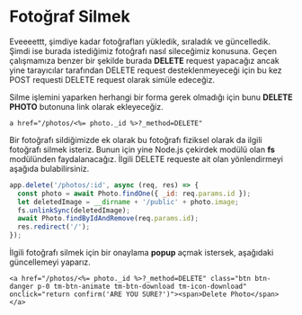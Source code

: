 Fotoğraf Silmek
======
Eveeeettt, şimdiye kadar fotoğrafları yükledik, sıraladık ve güncelledik. Şimdi ise burada istediğimiz fotoğrafı nasıl sileceğimiz konusuna. Geçen 
çalışmamıza benzer bir şekilde burada **DELETE** request yapacağız ancak yine tarayıcılar tarafından DELETE request desteklenmeyeceği için bu kez
POST requesti DELETE request olarak simüle edeceğiz.


Silme işlemini yaparken herhangi bir forma gerek olmadığı için bunu **DELETE PHOTO** butonuna link olarak ekleyeceğiz.

```
a href="/photos/<%= photo._id %>?_method=DELETE"
```

Bir fotoğrafı sildiğimizde ek olarak bu fotoğrafı fiziksel olarak da ilgili fotoğrafı silmek isteriz. Bunun için yine Node.js çekirdek modülü olan **fs**
modülünden faydalanacağız. İlgili DELETE requeste ait olan yönlendirmeyi aşağıda bulabilirsiniz.

```javascript
app.delete('/photos/:id', async (req, res) => {
  const photo = await Photo.findOne({ _id: req.params.id });
  let deletedImage = __dirname + '/public' + photo.image;
  fs.unlinkSync(deletedImage);
  await Photo.findByIdAndRemove(req.params.id);
  res.redirect('/');
});
```

İlgili fotoğrafı silmek için bir onaylama **popup** açmak istersek, aşağıdaki güncellemeyi yaparız.
```
<a href="/photos/<%= photo._id %>?_method=DELETE" class="btn btn-danger p-0 tm-btn-animate tm-btn-download tm-icon-download"
onclick="return confirm('ARE YOU SURE?')"><span>Delete Photo</span></a>
```
